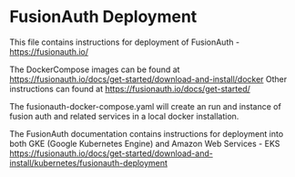 # FusionAuth Deployment 

This file contains instructions for deployment of FusionAuth -  https://fusionauth.io/

The DockerCompose images can be found at https://fusionauth.io/docs/get-started/download-and-install/docker
Other instructions can found at https://fusionauth.io/docs/get-started/

The fusionauth-docker-compose.yaml will create an run and instance of fusion auth and related services in a local docker installation. 

The FusionAuth documentation contains instructions for deployment into both GKE (Google Kubernetes Engine) and Amazon Web Services - EKS
https://fusionauth.io/docs/get-started/download-and-install/kubernetes/fusionauth-deployment
